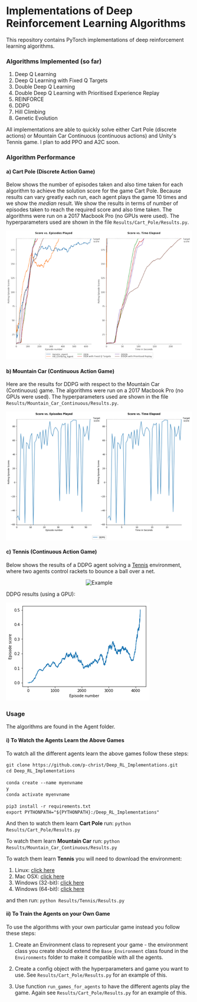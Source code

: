 
# Implementations of Deep Reinforcement Learning Algorithms

This repository contains PyTorch implementations of deep reinforcement learning algorithms. 


### **Algorithms Implemented (so far)** 

1. Deep Q Learning
1. Deep Q Learning with Fixed Q Targets
1. Double Deep Q Learning
1. Double Deep Q Learning with Prioritised Experience Replay
1. REINFORCE
1. DDPG
1. Hill Climbing
7. Genetic Evolution

All implementations are able to quickly solve either Cart Pole (discrete actions) or Mountain Car Continuous (continuous actions) and Unity's Tennis game. I plan to add PPO and A2C soon.


### **Algorithm Performance**

#### a) Cart Pole (Discrete Action Game)

Below shows the number of episodes taken and also time taken for each algorithm to achieve the solution score for the game Cart Pole. Because results can vary greatly each run, each agent plays the game 10 times and we show the *median* result. 
We show the results in terms of number of episodes taken to reach the required score
and also time taken. The algorithms were run on a 2017 Macbook Pro (no GPUs were used). The hyperparameters used are shown in the file `Results/Cart_Pole/Results.py`.   
 
![Cart Pole Results](Results/Cart_Pole/Results_Graph.png)


#### b) Mountain Car (Continuous Action Game)
  
Here are the results for DDPG with respect to the Mountain Car (Continuous) game. The algorithms were run on a 2017 Macbook Pro (no GPUs were used). The hyperparameters used are shown in the file `Results/Mountain_Car_Continuous/Results.py`.

![Mountain Car Continuous Results](Results/Mountain_Car_Continuous/Results_Graph.png)

#### c) Tennis (Continuous Action Game)

Below shows the results of a DDPG agent solving a [Tennis](https://github.com/Unity-Technologies/ml-agents/blob/master/docs/Learning-Environment-Examples.md#tennis) environment, where two agents control rackets to bounce a ball over a net. 
<p align="center"><img src="https://user-images.githubusercontent.com/10624937/42135623-e770e354-7d12-11e8-998d-29fc74429ca2.gif" alt="Example" width="50%" style="middle"></p>

DDPG results (using a GPU):


![Tennis Results](Results/Tennis/Results_Graph.png)


### Usage ###

The algorithms are found in the Agent folder. 

#### i) To Watch the Agents Learn the Above Games  

To watch all the different agents learn the above games follow these steps:

```commandline
git clone https://github.com/p-christ/Deep_RL_Implementations.git
cd Deep_RL_Implementations

conda create --name myenvname
y
conda activate myenvname

pip3 install -r requirements.txt
export PYTHONPATH="${PYTHONPATH}:/Deep_RL_Implementations"
``` 

And then to watch them learn **Cart Pole** run:
`python Results/Cart_Pole/Results.py`

To watch them learn **Mountain Car** run: `python Results/Mountain_Car_Continuous/Results.py`

To watch them learn **Tennis** you will need to download the environment:

1. Linux: [click here](https://s3-us-west-1.amazonaws.com/udacity-drlnd/P3/Tennis/Tennis_Linux.zip)
1. Mac OSX: [click here](https://s3-us-west-1.amazonaws.com/udacity-drlnd/P3/Tennis/Tennis.app.zip)
1. Windows (32-bit): [click here](https://s3-us-west-1.amazonaws.com/udacity-drlnd/P3/Tennis/Tennis_Windows_x86.zip)
1. Windows (64-bit): [click here](https://s3-us-west-1.amazonaws.com/udacity-drlnd/P3/Tennis/Tennis_Windows_x86_64.zip)

and then run: `python Results/Tennis/Results.py`

#### ii) To Train the Agents on your Own Game  

To use the algorithms with your own particular game instead you follow these steps:
 
1. Create an Environment class to represent your game - the environment class you create should extend the `Base_Environment` class found in the `Environments` folder to make 
it compatible with all the agents.  

2. Create a config object with the hyperparameters and game you want to use. See `Results/Cart_Pole/Results.py` for an example of this.
3. Use function `run_games_for_agents` to have the different agents play the game. Again see `Results/Cart_Pole/Results.py` for an example of this.
